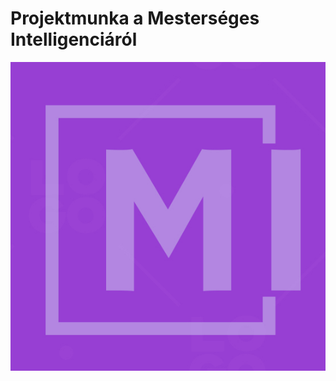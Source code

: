 # Projektmunka a Mesterséges Intelligenciáról
![proj_logo](https://raw.githubusercontent.com/BenjaminStonawski/pet_mi/main/img/22C3FD60-5B6A-429E-B32F-BEE284FA8924.jpeg?token=GHSAT0AAAAAAB3OLLXM3PAMGRDEGYJ5JUX4Y33IABA)
